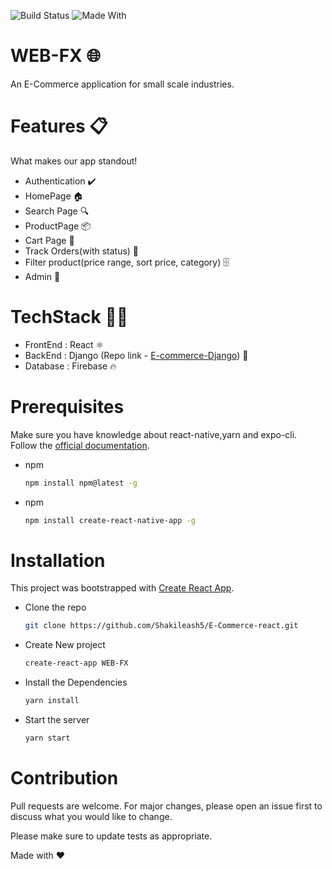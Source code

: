 
![Build Status](https://img.shields.io/badge/build-completed-brightgreen?style=for-the-badge&logo=appveyor)
![Made With](https://img.shields.io/badge/Made%20With-React-lightblue?style=for-the-badge&logo=appveyor)

# WEB-FX 🌐
An E-Commerce application for small scale industries.

# Features 📋
What makes our app standout!

* Authentication ✔️
* HomePage 🏠
* Search Page 🔍
* ProductPage 📦 
* Cart Page 🛒
* Track Orders(with status) 🎯
* Filter product(price range, sort price, category) 🗄️
* Admin 👑

# TechStack 👨‍💻
* FrontEnd : React ⚛
* BackEnd  : Django (Repo link - [E-commerce-Django](https://github.com/Shakileash5/E-commerce-Django)) 🔮
* Database : Firebase 🔥 

# Prerequisites
Make sure you have knowledge about react-native,yarn and expo-cli. Follow the [official documentation](https://reactnative.dev/docs/environment-setup).
* npm

  ```sh
  npm install npm@latest -g
  ```
* npm

  ```sh
  npm install create-react-native-app -g
  ```

# Installation
This project was bootstrapped with [Create React App](https://github.com/facebook/create-react-app).
* Clone the repo

    ``` bash
    git clone https://github.com/Shakileash5/E-Commerce-react.git
    ```
* Create New project

    ``` bash
    create-react-app WEB-FX
    ```

* Install the Dependencies

    ``` bash
    yarn install
    ```
* Start the server

    ``` bash
    yarn start
    ```
# Contribution
Pull requests are welcome. For major changes, please open an issue first to discuss what you would like to change.

Please make sure to update tests as appropriate.

Made with ❤

